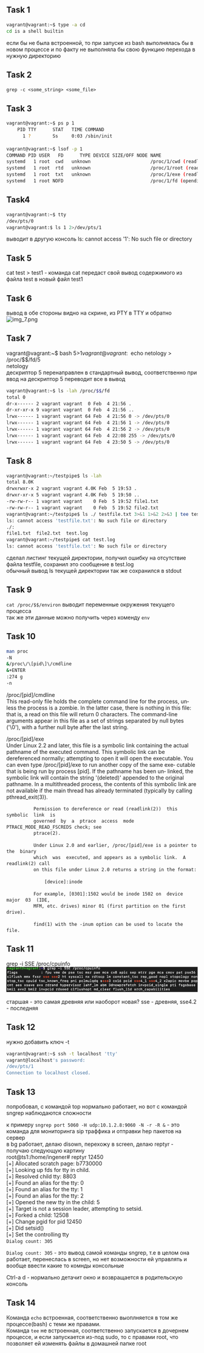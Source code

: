 ## Task 1
```bash
vagrant@vagrant:~$ type -a cd  
cd is a shell builtin
```
если бы не была встроенной, то при запуске из bash выполнялась бы в новом процессе и по факту не выполняла бы свою функцию перехода в нужную директорию  

## Task 2

`grep -c <some_string> <some_file>`

## Task 3
```bash
vagrant@vagrant:~$ ps p 1  
    PID TTY      STAT   TIME COMMAND  
      1 ?        Ss     0:03 /sbin/init

vagrant@vagrant:~$ lsof -p 1  
COMMAND PID USER   FD      TYPE DEVICE SIZE/OFF NODE NAME  
systemd   1 root  cwd   unknown                      /proc/1/cwd (readlink: Permission denied)  
systemd   1 root  rtd   unknown                      /proc/1/root (readlink: Permission denied)  
systemd   1 root  txt   unknown                      /proc/1/exe (readlink: Permission denied)  
systemd   1 root NOFD                                /proc/1/fd (opendir: Permission denied) 
````
## Task4
```bash
vagrant@vagrant:~$ tty  
/dev/pts/0  
vagrant@vagrant:$ ls 1 2>/dev/pts/1  
````
выводит в другую консоль ls: cannot access '1': No such file or directory

## Task 5
cat test > test1 - команда cat передаст свой вывод содержимого из файла test в новый файл test1

## Task 6
вывод в обе стороны видно на скрине, из PTY в TTY и обратно  
![img_7.png](img_7.png)

## Task 7
 
vagrant@vagrant:~$ bash 5>$1  
vagrant@vagrant:~$ echo netology > /proc/$$/fd/5  
netology  
дескриптор 5 перенаправлен в стандартный вывод, соответственно при ввод на дескриптор 5 переводит все в вывод  
```bash
vagrant@vagrant:~$ ls -lah /proc/$$/fd  
total 0  
dr-x------ 2 vagrant vagrant  0 Feb  4 21:56 .  
dr-xr-xr-x 9 vagrant vagrant  0 Feb  4 21:56 ..  
lrwx------ 1 vagrant vagrant 64 Feb  4 21:56 0 -> /dev/pts/0  
lrwx------ 1 vagrant vagrant 64 Feb  4 21:56 1 -> /dev/pts/0  
lrwx------ 1 vagrant vagrant 64 Feb  4 21:56 2 -> /dev/pts/0  
lrwx------ 1 vagrant vagrant 64 Feb  4 22:08 255 -> /dev/pts/0  
lrwx------ 1 vagrant vagrant 64 Feb  4 23:50 5 -> /dev/pts/0  
```
## Task 8
```bash
vagrant@vagrant:~/testpipe$ ls -lah   
total 8.0K  
drwxrwxr-x 2 vagrant vagrant 4.0K Feb  5 19:53 .  
drwxr-xr-x 5 vagrant vagrant 4.0K Feb  5 19:50 ..  
-rw-rw-r-- 1 vagrant vagrant    0 Feb  5 19:52 file1.txt  
-rw-rw-r-- 1 vagrant vagrant    0 Feb  5 19:52 file2.txt  
vagrant@vagrant:~/testpipe$ ls ./ testfile.txt 3>&1 1>&2 2>&3 | tee test.log  
ls: cannot access 'testfile.txt': No such file or directory  
./:  
file1.txt  file2.txt  test.log  
vagrant@vagrant:~/testpipe$ cat test.log   
ls: cannot access 'testfile.txt': No such file or directory  
```
сделал листинг текущей директории, получил ошибку на отсутствие файла testfile,
сохранил это сообщение в test.log  
обычный вывод ls текущей директории так же сохранился в stdout

## Task 9

`cat /proc/$$/environ` выводит переменные окружения текущего процесса  
так же эти данные можно получить через коменду `env`  

## Task 10
```bash
man proc  
-N  
&/proc\/\[pid\]\/cmdline  
&+ENTER  
:274 g  
-n  
```
 /proc/[pid]/cmdline  
              This read-only file holds the complete command line for the process,  un‐
              less  the  process  is a zombie.  In the latter case, there is nothing in
              this file: that is, a read on this file will return  0  characters.   The
              command-line  arguments appear in this file as a set of strings separated
              by null bytes ('\0'), with a further null byte after the last string.
 
/proc/[pid]/exe  
              Under Linux 2.2 and later, this file is a symbolic  link  containing  the
              actual  pathname  of  the  executed  command.   This symbolic link can be
              dereferenced normally; attempting to open it will  open  the  executable.
              You  can  even  type /proc/[pid]/exe to run another copy of the same exe‐
              cutable that is being run by process [pid].  If the pathname has been un‐
              linked, the symbolic link will contain the string '(deleted)' appended to
              the original pathname.  In a multithreaded process, the contents of  this
              symbolic link are not available if the main thread has already terminated
              (typically by calling pthread_exit(3)).

              Permission to dereference or read (readlink(2))  this  symbolic  link  is
              governed  by  a  ptrace  access  mode PTRACE_MODE_READ_FSCREDS check; see
              ptrace(2).

              Under Linux 2.0 and earlier, /proc/[pid]/exe is a pointer to  the  binary
              which  was  executed, and appears as a symbolic link.  A readlink(2) call
              on this file under Linux 2.0 returns a string in the format:

                  [device]:inode

              For example, [0301]:1502 would be inode 1502 on  device  major  03  (IDE,
              MFM, etc. drives) minor 01 (first partition on the first drive).

              find(1) with the -inum option can be used to locate the file.

## Task 11

grep -i SSE /proc/cpuinfo
![img_8.png](img_8.png)

старшая - это самая древняя или наоборот новая?
sse - древняя, sse4.2 - последняя

## Task 12

нужно добавить ключ -t  
```bash
vagrant@vagrant:~$ ssh -t localhost 'tty'  
vagrant@localhost's password:   
/dev/pts/1  
Connection to localhost closed.  
```

## Task 13

попробовал, с командой top нормально работает, но вот с командой sngrep наблюдаются сложности

к примеру `sngrep port 5060 -H udp:10.1.2.8:9060 -N -r -R &`  - это команда для мониторинга sip траффика и отправки hep пакетов на сервер  
в bg работает, делаю disown, перехожу в screen, делаю reptyr - получаю следующую картину  
root@ts1:/home/ingener# reptyr 12450  
[+] Allocated scratch page: b7730000  
[+] Looking up fds for tty in child.  
[+] Resolved child tty: 8803  
[+] Found an alias for the tty: 0  
[+] Found an alias for the tty: 1  
[+] Found an alias for the tty: 2  
[+] Opened the new tty in the child: 5  
[+] Target is not a session leader, attempting to setsid.  
[+] Forked a child: 12508  
[+] Change pgid for pid 12450  
[+] Did setsid()  
[+] Set the controlling tty  
`Dialog count: 305`  

`Dialog count: 305` - это вывод самой команды sngrep, т.е в целом она работает, перенеслась в screen, но нет возможности ей управлять и вообще ввести какие то комнды консольные

Сtrl-a d - нормально детачит окно и возвращается в родительскую консоль

## Task 14
Команда `echo` встроенная, соответственно выоплняется в том же процессе(bash) с теми же правами.  
Команда `tee` не встроенная, соответственно запускается в дочернем процессе, и если запускается из-под sudo, то с правами root, что позволяет ей изменять файлы в домашней папке root

